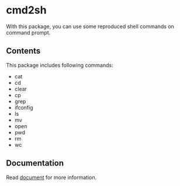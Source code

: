 # cmd2sh
With this package, you can use some reproduced shell commands on command prompt.

## Contents
This package includes following commands:
- cat
- cd
- clear
- cp
- grep
- ifconfig
- ls
- mv
- open
- pwd
- rm
- wc

## Documentation
Read [document](https://kazumakano.github.io/dotlog/post/20210724-cmd2sh/) for more information.
